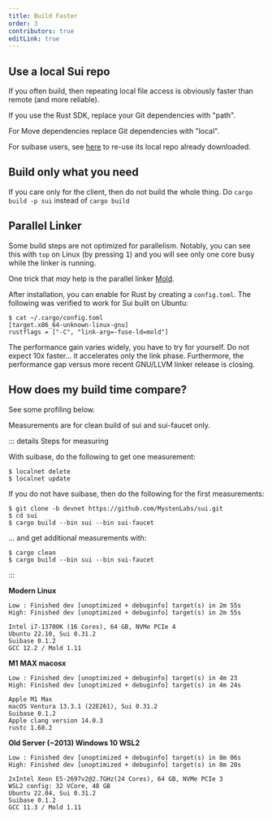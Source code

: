 ```yaml
---
title: Build Faster
order: 3
contributors: true
editLink: true
---
```


## Use a local Sui repo

If you often build, then repeating local file access is obviously faster than remote (and more reliable).

If you use the Rust SDK, replace your Git dependencies with "path".

For Move dependencies replace Git dependencies with "local".

For suibase users, see [here](./../../how-to/scripts.md#faster-rust-and-move-build) to re-use its local repo already downloaded.

## Build only what you need

If you care only for the client, then do not build the whole thing.
Do `cargo build -p sui` instead of `cargo build`

## Parallel Linker

Some build steps are not optimized for parallelism. Notably, you can see this with `top` on Linux (by pressing <kbd>1</kbd>) and you will see only one core busy while the linker is running.

One trick that _may_ help is the parallel linker [Mold](https://github.com/rui314/mold).

After installation, you can enable for Rust by creating a `config.toml`. The following was verified to work for Sui built on Ubuntu:

```
$ cat ~/.cargo/config.toml
[target.x86_64-unknown-linux-gnu]
rustflags = ["-C", "link-arg=-fuse-ld=mold"]
```

The performance gain varies widely, you have to try for yourself. Do not expect 10x faster... it accelerates only the link phase. Furthermore, the performance gap versus more recent GNU/LLVM linker release is closing.

## How does my build time compare?

See some profiling below.

Measurements are for clean build of sui and sui-faucet only.

::: details Steps for measuring

With suibase, do the following to get one measurement:

```shell
$ localnet delete
$ localnet update
```

If you do not have suibase, then do the following for the first measurements:

```shell
$ git clone -b devnet https://github.com/MystenLabs/sui.git
$ cd sui
$ cargo build --bin sui --bin sui-faucet
```

... and get additional measurements with:

```shell
$ cargo clean
$ cargo build --bin sui --bin sui-faucet
```

:::

**Modern Linux**<br>

```text
Low : Finished dev [unoptimized + debuginfo] target(s) in 2m 55s
High: Finished dev [unoptimized + debuginfo] target(s) in 2m 55s

Intel i7-13700K (16 Cores), 64 GB, NVMe PCIe 4
Ubuntu 22.10, Sui 0.31.2
Suibase 0.1.2
GCC 12.2 / Mold 1.11
```

**M1 MAX macosx**<br>

```text
Low : Finished dev [unoptimized + debuginfo] target(s) in 4m 23
High: Finished dev [unoptimized + debuginfo] target(s) in 4m 24s

Apple M1 Max
macOS Ventura 13.3.1 (22E261), Sui 0.31.2
Suibase 0.1.2
Apple clang version 14.0.3
rustc 1.68.2
```

**Old Server (~2013) Windows 10 WSL2**<br>

```text
Low : Finished dev [unoptimized + debuginfo] target(s) in 8m 06s
High: Finished dev [unoptimized + debuginfo] target(s) in 8m 20s

2xIntel Xeon E5-2697v2@2.7GHz(24 Cores), 64 GB, NVMe PCIe 3
WSL2 config: 32 VCore, 48 GB
Ubuntu 22.04, Sui 0.31.2
Suibase 0.1.2
GCC 11.3 / Mold 1.11
```
